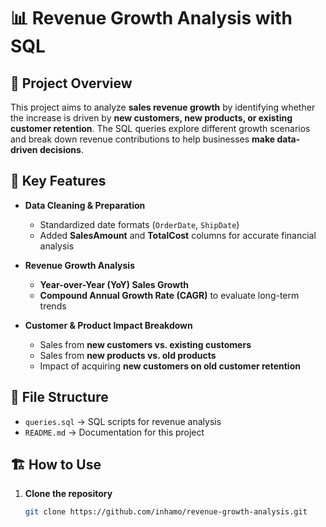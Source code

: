 # 📊 Revenue Growth Analysis with SQL

## 📝 Project Overview
This project aims to analyze **sales revenue growth** by identifying whether the increase is driven by **new customers, new products, or existing customer retention**. The SQL queries explore different growth scenarios and break down revenue contributions to help businesses **make data-driven decisions**.

## 🚀 Key Features
- **Data Cleaning & Preparation**
  - Standardized date formats (`OrderDate`, `ShipDate`)
  - Added **SalesAmount** and **TotalCost** columns for accurate financial analysis

- **Revenue Growth Analysis**
  - **Year-over-Year (YoY) Sales Growth**
  - **Compound Annual Growth Rate (CAGR)** to evaluate long-term trends

- **Customer & Product Impact Breakdown**
  - Sales from **new customers vs. existing customers**
  - Sales from **new products vs. old products**
  - Impact of acquiring **new customers on old customer retention**

## 📂 File Structure
- `queries.sql` → SQL scripts for revenue analysis
- `README.md` → Documentation for this project

## 🏗️ How to Use
1. **Clone the repository**
   ```sh
   git clone https://github.com/inhamo/revenue-growth-analysis.git
